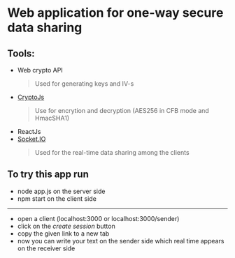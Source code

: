 # Web application for one-way secure data sharing

## Tools:
* Web crypto API
  > Used for generating keys and IV-s
* [CryptoJs]( https://code.google.com/archive/p/crypto-js/)
  > Use for encrytion and decryption (AES256 in CFB mode and HmacSHA1)
* ReactJs
* [Socket.IO](https://socket.io/)
  > Used for the real-time data sharing among the clients

## To try this app run
* node app.js on the server side 
* npm start on the client side 

***

* open a client (localhost:3000 or localhost:3000/sender)
* click on the _create session_ button
* copy the given link to a new tab
* now you can write your text on the sender side which real time appears on the receiver side
